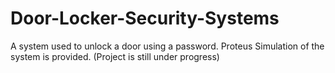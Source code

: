 # Door-Locker-Security-Systems
A system used to unlock a door using a password. Proteus Simulation of the system is provided. (Project is still under progress)
